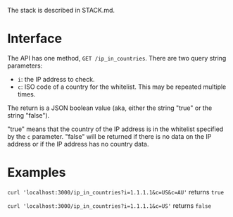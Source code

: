 The stack is described in STACK.md.

# Interface

The API has one method, `GET /ip_in_countries`. There are two query string parameters:

-   `i`: the IP address to check.
-   `c`: ISO code of a country for the whitelist. This may be repeated multiple times.

The return is a JSON boolean value (aka, either the string "true" or the string "false").

"true" means that the country of the IP address is in the whitelist specified
by the `c` parameter. "false" will be returned if there is no data on the IP address
or if the IP address has no country data.

# Examples

`curl 'localhost:3000/ip_in_countries?i=1.1.1.1&c=US&c=AU'` returns `true`

`curl 'localhost:3000/ip_in_countries?i=1.1.1.1&c=US'` returns `false`
